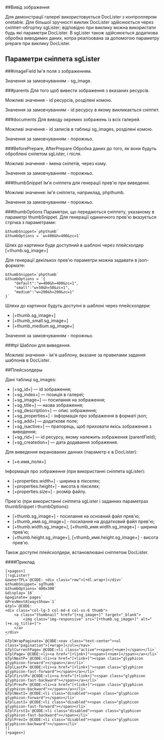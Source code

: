 ##Вивід зображення

Для демонстрації галереї використовується DocLister з контроллером onetable. Для більшої зручності виклик DocLister здійснюється через сніппет-обгортку sgLister; відповідно при виклику можна використати будь які параметри DocLister. В sgLister також здійснюється додаткова обробка виводимих даних, котра реалізована за допомогою параметру prepare при виклику DocLister.

## Параметри сніппета sgLister
###imageField
Ім'я поля з зображенням.

Значення за замовчуванням - sg_image.

###parents
Для того щоб вивести зображення з вказаних ресурсів.

Можливі значення - id ресурсів, розділені комою.

Значення за замовчуванням - id ресурсу в якому викликається сніппет.

###documents
Для виводу окремих зображень із всіх галерей.

Можливі значення - id записів в таблиці sg_images, розділені комою. 

Значення за замовчуванням - порожньо.

###BeforePrepare, AfterPrepare
Обробка даних до того, як вони будуть оброблені сніпетом sgLister, і після. 

Можливі значення - імена сніпетів, через кому.

Значення за замовчуванням - порожньо.

###thumbSnippet
Ім'я сніппета для генерації прев'ю при виведенні. 

Можливі значення: ім'я сніппета, наприклад, phpthumb. 

Значення за замовчуванням - порожньо.

###thumbOptions
Параметри, що передаються сніппету, указаному в параметрі thumbSnippet. Для генерації одиничного прев'ю вказується стрічка з параметрами:
```
&thumbSnippet=`phpthumb`
&thumbOptions = `w=400&h=400&zc=1`
```

Шлях до картинки буде доступний в шаблоні через плейсхолдер [+thumb.sg_image+]

Для генерації декількох прев'ю параметри можна задавати в json-формате:
```
&thumbSnippet=`phpthumb`
&thumbOptions = `{
    "default":"w=400&h=400&zc=1",
    "small":"w=50&h=50&zc=1",
    "medium":"w=200&h=200&zc=1"
}`
```

Шляхи до картинок будуть доступні в шаблоні через плейсхолдери:

- [+thumb.sg_image+]
- [+thumb_small.sg_image+]
- [+thumb_medium.sg_image+]

Значення за замовчуванням - порожньо.

###tpl
Шаблон для виведення. 

Можливі значення - ім'я шаблону, вказане за правилами задання шаблонів в DocLister.

##Плейсхолдеры

Дані таблиці sg_images:

* [+sg_id+] — id зображення;
* [+sg_index+] — позиція в галереї;
* [+sg_image+] — посилання на зображення;
* [+sg_title+] — назва зображення;
* [+sg_description+] — опис зображення;
* [+sg_properties+] - інформація про зображення в форматі json;
* [+sg_add+] — додаткове поле;
* [+sg_isactive+] — прапорець, щоб приховати якісь зображення з виведення;
* [+sg_rid+] — id ресурсу, якому належить зображення (parentField);
* [+sg_createdon+] — дата додавання зображення.

Для виведення екранованих данних (параметр є в DocLister):

* [+e.имя_поля+]

Інформація про зображення (при використанні сніппета sgLister):

* [+properties.width+] - ширина в пікселях;
* [+properties.height+] - висота в пікселях;
* [+properties.size+] - розмір файлу.

Прев'ю (при використанні сніппета sgLister і заданних параметрах thumbSnippet і thumbOptions):

* [+thumb.sg_image+] - посилання на основний файл прев'ю;
* [+thumb_имя.sg_image+] - посилання на додатковий файл прев'ю;
* [+thumb.width.sg_image+], [+thumb_имя.width.sg_image+] - ширина прев'ю;
* [+thumb.height.sg_image+], [+thumb_имя.height.sg_image+] - висота прев'ю.

Також доступні плейсхолдери, встановлювані сніппетом DocLister.

####Приклад
```
[+pages+]
[!sgLister?
&ownerTPL=`@CODE: <div class="row">[+dl.wrap+]</div>`
&thumbSnippet=`sgThumb`
&thumbOptions=`400x300`
&display=`16`
&paginate=`pages`
&PrevNextAlwaysShow=`1`
&tpl=`@CODE:
<div class="col-lg-3 col-md-4 col-xs-6 thumb">
    <a class="thumbnail" href="[+sg_image+]" target="_blank">
        <img class="img-responsive" src="[+thumb.sg_image+]" alt="[+e.sg_title+]">
    </a>
</div>
`
&TplWrapPaginate=`@CODE:<nav class="text-center"><ul class="pagination">[+wrap+]</ul></nav>`
&TplCurrentPage=`@CODE:<li class="active"><span>[+num+]</span></li>`
&TplPage=`@CODE:<li><a href="[+link+]"><span>[+num+]</span></a></li>`
&TplNextP=`@CODE:<li><a href="[+link+]"><span class="glyphicon glyphicon-forward"></span></a></li>`
&TplLastP=`@CODE:<li><a href="[+link+]"><span class="glyphicon glyphicon-fast-forward"></span></a></li>`
&TplFirstP=`@CODE:<li><a href="[+link+]"><span class="glyphicon glyphicon-fast-backward"></span></a></li>`
&TplPrevP=`@CODE:<li><a href="[+link+]"><span class="glyphicon glyphicon-backward"></span></a></li>`
&TplNextI=`@CODE:<li class="disabled"><span class="glyphicon glyphicon-forward"></span></li>`
&TplLastI=`@CODE:<li class="disabled"><span class="glyphicon glyphicon-fast-forward"></span></li>`
&TplFirstI=`@CODE:<li class="disabled"><span class="glyphicon glyphicon-fast-backward"></span></li>`
&TplPrevI=`@CODE:<li class="disabled"><span class="glyphicon glyphicon-backward"></span></li>`
!]
[+pages+]
```
